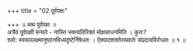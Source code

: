 +++
title = "02 पूर्वपक्षः"

+++
॥ अथ पूर्वपक्षः ॥  
अत्रैवं पूर्वपक्षी मन्यते - नास्ति भक्त्यतिरिक्तं मोक्षसाधनमिति । कुतः?  
श्लो: स्वरूपलक्ष्मानुष्ठानविध्यदृष्टेर्निषेधतः । ऐक्यादशक्तेरख्यातेः संप्रदायविरोधतः ॥ १ ॥
